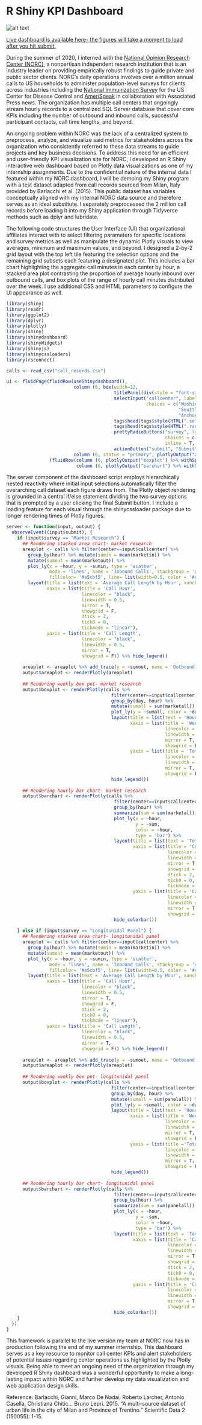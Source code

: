 # R Shiny KPI Dashboard
![alt text](/layout.jpg)

[Live dashboard is available here- the figures will take a moment to load after you hit submit. ](https://remypstewart.shinyapps.io/shinyapps/) 

During the summer of 2020, I interned with the [National Opinion Research Center (NORC)](https://www.norc.org/Pages/default.aspx), a nonpartisan independent research institution that is an industry leader on providing empirically robust findings to guide private and public sector clients. NORC’s daily operations involves over a million annual calls to US households to administer population-level surveys for clients across industries including the [National Immunization Survey]( https://www.norc.org/Research/Projects/Pages/national-immunization-survey.aspx) for the US Center for Disease Control and [AmeriSpeak]( https://amerispeak.norc.org/Pages/default.aspx) in collaboration with Associated Press news. The organization has multiple call centers that ongoingly stream hourly records to a centralized SQL Server database that cover core KPIs including the number of outbound and inbound calls, successful participant contacts, call time lengths, and beyond. 

An ongoing problem within NORC was the lack of a centralized system to preprocess, analyze, and visualize said metrics for stakeholders across the organization who consistently referred to these data streams to guide projects and key business decisions. To address this need for an efficient and user-friendly KPI visualization site for NORC, I developed an R Shiny interactive web dashboard based on Plotly data visualizations as one of my internship assignments. Due to the confidential nature of the internal data I featured within my NORC dashboard, I will be demoing my Shiny program with a test dataset adapted from call records sourced from Milan, Italy provided by Barlacchi et al. (2015). This public dataset has variables conceptually aligned with my internal NORC data source and therefore serves as an ideal substitute. I separately preprocessed the 2 million call records before loading it into my Shiny application through Tidyverse methods such as dplyr and lubridate. 

The following code structures the User Interface (UI) that organizational affiliates interact with to select filtering parameters for specific locations and survey metrics as well as manipulate the dynamic Plotly visuals to view averages, minimum and maximum values, and beyond. I designed a 2-by-2 grid layout with the top left tile featuring the selection options and the remaining grid subsets each featuring a designated plot. This includes a bar chart highlighting the aggregate call minutes in each center by hour, a stacked area plot contrasting the proportion of average hourly inbound over outbound calls, and box plots of the range of hourly call minutes distributed over the week. I use additional CSS and HTML parameters to configure the UI appearance as well.

```r
library(shiny)
library(readr)
library(ggplot2)
library(dplyr)
library(plotly)
library(shiny)
library(shinydashboard)
library(shinyWidgets)
library(shinyjs)
library(shinycssloaders)
library(rsconnect)

calls <- read_csv("call_records.csv")

ui <- fluidPage(fluidRow(useShinydashboard(),
                         column (6, box(width=12,
                                        titlePanel(div(style = "font-size:45px", "Call Center KPIs Dashboard")),
                                        selectInput("callcenter", label = div(style = "font-size:20px", "Choose Call Center"), 
                                                    choices = c("Washington DC", "Cleveland", 
                                                                "Seattle", "El Paso", "Miami",
                                                                "Anchorage", "Denver")),
                                        tags$head(tags$style(HTML(".selectize-input height: 40px; width: 500px; font-size: 25px;}"))),
                                        tags$head(tags$style(HTML(".radio-inline {margin-left: 20px;}"))),
                                        prettyRadioButtons("survey", label = div(style = "font-size:20px", "Choose Survey"), 
                                                           choices = c("Market Research", "Longitunidal Panel"), 
                                                           inline = T, bigger = T),
                                        actionButton("submit", "Submit", style="padding:10px; font-size:20px; display:center-align;"))),
                         column (6, status = "primary", plotlyOutput("areaplot") %>% withSpinner(type = 4, color = "#000000"))),
                (fluidRow(column (6, plotlyOutput("boxplot") %>% withSpinner(type = 4, color = "#000000")),
                          column (6, plotlyOutput("barchart") %>% withSpinner(type = 4, color = "#000000")))))

```

The server component of the dashboard script employs hierarchically nested reactivity where initial input selections automatically filter the overarching call dataset each figure draws from. The Plotly object rendering is grounded in a central if/else statement dividing the two survey options that is prompted by a user clicking the final Submit button. I include a loading feature for each visual through the shinycssloader package due to longer rendering times of Plotly figures.

```r
server <- function(input, output) {
  observeEvent((input$submit), {
    if (input$survey == "Market Research") {
      ## Rendering stacked area chart- market research  
      areaplot <- calls %>% filter(center==input$callcenter) %>%
        group_by(hour) %>% mutate(sumin = mean(marketin)) %>% 
        mutate(sumout = mean(marketout)) %>% 
        plot_ly(x = ~hour, y = ~sumin, type = 'scatter', 
                mode = 'lines', name = 'Inbound Calls', stackgroup = 'one',
                fillcolor= '#e5cbf5', line= list(width=0.5, color = '#e5cbf5')) %>%
        layout(title = list(text = 'Average Call Length by Hour', xanchor = "right"),
               xaxis = list(title = 'Call Hour',
                            linecolor = "black",
                            linewidth = 0.5,
                            mirror = T,
                            showgrid = F,
                            dtick = 2, 
                            tick0 = 0, 
                            tickmode = "linear"),
               yaxis = list(title = 'Call Length',
                            linecolor = "black",
                            linewidth = 0.5,
                            mirror = T,
                            showgrid = F)) %>% hide_legend()
      
      areaplot <- areaplot %>% add_trace(y = ~sumout, name = 'Outbound Calls', stackgroup = 'one', fillcolor= '#cbe3f5', line= list(color = '#cbe3f5'))
      output$areaplot <- renderPlotly(areaplot)
      
      ## Rendering weekly box pot- market research
      output$boxplot <- renderPlotly(calls %>% 
                                       filter(center==input$callcenter) %>%
                                       group_by(day, hour) %>% 
                                       mutate(sumall = sum(marketall)) %>%
                                       plot_ly(y = ~sumall, color = ~day, type = "box") %>%
                                       layout(title = list(text = 'Hourly Call Time by Day', xanchor = "right"), 
                                              xaxis = list(title = 'Week Day',
                                                           linecolor = "black",
                                                           linewidth = 0.5,
                                                           mirror = T,
                                                           showgrid = F),
                                              yaxis = list(title = 'Total Call Time',
                                                           linecolor = "black",
                                                           linewidth = 0.5,
                                                           mirror = T,
                                                           showgrid = F)) %>%
                                       hide_legend())
      
      ## Rendering hourly bar chart- market research
      output$barchart <- renderPlotly(calls %>% 
                                        filter(center==input$callcenter) %>%
                                        group_by(hour) %>%  
                                        summarize(sum = sum(marketall)) %>%
                                        plot_ly(x = ~hour, 
                                                y = ~sum, 
                                                color = ~hour,
                                                type = 'bar') %>%
                                        layout(title = list(text = 'Total Call Minutes By Hour',  xanchor = "right"), 
                                               xaxis = list(title = 'Call Hour', 
                                                            linecolor = "black",
                                                            linewidth = 0.5,
                                                            mirror = T,
                                                            showgrid = F,
                                                            dtick = 2, 
                                                            tick0 = 0, 
                                                            tickmode = "linear"),
                                               yaxis = list(title = 'Call Minutes',
                                                            linecolor = "black",
                                                            linewidth = 0.5,
                                                            mirror = T,
                                                            showgrid = F)) %>%
                                        hide_colorbar())
      
    } else if (input$survey == "Longitunidal Panel") {
      ## Rendering stacked area chart- longitunidal panel
      areaplot <- calls %>% filter(center==input$callcenter) %>%
        group_by(hour) %>% mutate(sumin = mean(marketin)) %>% 
        mutate(sumout = mean(marketout)) %>% 
        plot_ly(x = ~hour, y = ~sumin, type = 'scatter', 
                mode = 'lines', name = 'Inbound Calls', stackgroup = 'one',
                fillcolor= '#e5cbf5', line= list(width=0.5, color = '#e5cbf5')) %>%
        layout(title = list(text = 'Average Call Length by Hour', xanchor = "right"),
               xaxis = list(title = 'Call Hour',
                            linecolor = "black",
                            linewidth = 0.5,
                            mirror = T,
                            showgrid = F,
                            dtick = 2, 
                            tick0 = 0, 
                            tickmode = "linear"),
               yaxis = list(title = 'Call Length',
                            linecolor = "black",
                            linewidth = 0.5,
                            mirror = T,
                            showgrid = F)) %>% hide_legend()
      
      areaplot <- areaplot %>% add_trace(y = ~sumout, name = 'Outbound Calls', stackgroup = 'one', fillcolor= '#cbe3f5', line= list(color = '#cbe3f5'))
      output$areaplot <- renderPlotly(areaplot)
      
      ## Rendering weekly box pot- longitunidal panel
      output$boxplot <- renderPlotly(calls %>% 
                                       filter(center==input$callcenter) %>%
                                       group_by(day, hour) %>% 
                                       mutate(sumall = sum(panelall)) %>%
                                       plot_ly(y = ~sumall, color = ~day, type = "box") %>%
                                       layout(title = list(text = 'Hourly Call Time by Day', xanchor = "right"), 
                                              xaxis = list(title = 'Week Day',
                                                           linecolor = "black",
                                                           linewidth = 0.5,
                                                           mirror = T,
                                                           showgrid = F),
                                              yaxis = list(title ='Total Call Time',
                                                           linecolor = "black",
                                                           linewidth = 0.5,
                                                           mirror = T,
                                                           showgrid = F)) %>%
                                       hide_legend())
      
      ## Rendering hourly bar chart- longitunidal panel
      output$barchart <- renderPlotly(calls %>% 
                                        filter(center==input$callcenter) %>%
                                        group_by(hour) %>%  
                                        summarize(sum = sum(panelall)) %>%
                                        plot_ly(x = ~hour, 
                                                y = ~sum, 
                                                color = ~hour,
                                                type = 'bar') %>%
                                        layout(title = list(text = 'Total Call Minutes By Hour',  xanchor = "right"),
                                               xaxis = list(title = 'Call Hour',
                                                            linecolor = "black",
                                                            linewidth = 0.5,
                                                            mirror = T,
                                                            showgrid = "false",
                                                            dtick = 2, 
                                                            tick0 = 0, 
                                                            tickmode = "linear"),
                                               yaxis = list(title = 'Call Minutes',
                                                            linecolor = "black",
                                                            linewidth = 0.5,
                                                            mirror = T,
                                                            showgrid = F)) %>%
                                        hide_colorbar()) 
    }
  })
}
```

This framework is parallel to the live version my team at NORC now has in production following the end of my summer internship. This dashboard serves as a key resource to monitor call center KPIs and alert stakeholders of potential issues regarding center operations as highlighted by the Plotly visuals. Being able to meet an ongoing need of the organization through my developed R Shiny dashboard was a wonderful opportunity to make a long-lasting impact within NORC and further develop my data visualization and web application design skills. 

Reference: 
Barlacchi, Gianni, Marco De Nadai, Roberto Larcher, Antonio Casella, Christiana Chitic… Bruno Lepri. 2015. “A multi-source dataset of urban life in the city of Milan and Province of Trentino.” Scientific Data 2 (150055): 1-15. 
